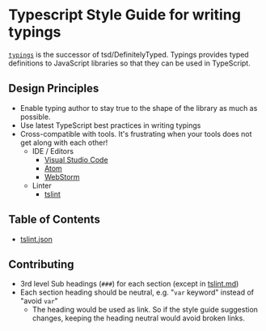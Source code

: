 # Typescript Style Guide for writing typings
[`typings`](https://github.com/typings/typings) is the successor of tsd/DefinitelyTyped. Typings provides typed definitions to JavaScript libraries so that they can be used in TypeScript.

## Design Principles
* Enable typing author to stay true to the shape of the library as much as possible.
* Use latest TypeScript best practices in writing typings
* Cross-compatible with tools. It's frustrating when your tools does not get along with each other!
  * IDE / Editors
    * [Visual Studio Code](https://github.com/Microsoft/vscode)
    * [Atom](https://atom.io/)
    * [WebStorm](https://www.jetbrains.com/webstorm/)
  * Linter
    * [tslint](https://github.com/palantir/tslint)

## Table of Contents
* [tslint.json](tslint.md)

## Contributing
* 3rd level Sub headings (`###`) for each section (except in [tslint.md](tslint.md))
* Each section heading should be neutral, e.g. "`var` keyword" instead of "avoid `var`"
  * The heading would be used as link. So if the style guide suggestion changes, keeping the heading neutral would avoid broken links.
